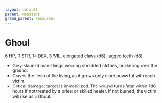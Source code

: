 ```yaml
---
layout: default
parent: Monsters
grand_parent: Resources
---
```


# Ghoul

6 HP,  11 STR, 14 DEX, 3 WIL, elongated claws (d6), jagged teeth (d8)

- Grey-skinned man-things wearing shredded clothes, hunkering over the ground.
- Craves the flesh of the living, as it grows only more powerful with each victim.
- Critical damage: target is immobilized. The wound turns fatal within 1d6 hours if not treated by a priest or skilled healer. If not burned, the victim will rise as a Ghoul.

